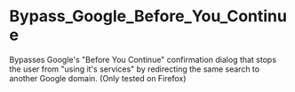# Bypass_Google_Before_You_Continue
Bypasses Google's "Before You Continue" confirmation dialog that stops the user from "using it's services" by redirecting the same search to another Google domain. (Only tested on Firefox)
